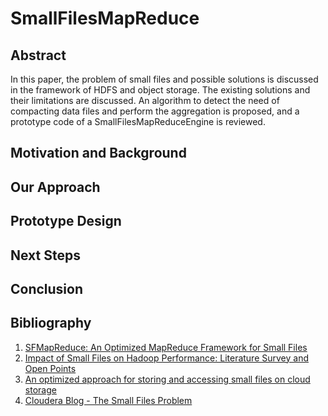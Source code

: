 # SmallFilesMapReduce
## Abstract
In this paper, the problem of small files and possible solutions is discussed in the framework of HDFS and object storage. The existing solutions and their limitations are discussed. An algorithm to detect the need of compacting data files and perform the aggregation is proposed, and a prototype code of a SmallFilesMapReduceEngine is reviewed.

## Motivation and Background

## Our Approach

## Prototype Design

## Next Steps

## Conclusion

## Bibliography
1. [SFMapReduce: An Optimized MapReduce Framework for Small Files](https://www.cs.fsu.edu/~yuw/pubs/2015-NAS-Yu.pdf)
2. [Impact of Small Files on Hadoop Performance: Literature Survey and Open Points](https://mjeer.journals.ekb.eg/rticle_62728_c818f3f951476c6005647f9ba7364efd.pdf)
3. [An optimized approach for storing and accessing small files on cloud storage](https://www.cs.bham.ac.uk/~rza/pub/cloudStorage.pdf)
4. [Cloudera Blog - The Small Files Problem](https://blog.cloudera.com/the-small-files-problem/)